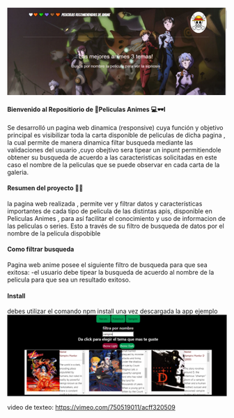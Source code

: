 
![Inmobiliaria San Jose](https://raw.githubusercontent.com/fagust1992/anime-api/master/src/assets/img/foto-pagina.png "Inmobiliaria San Jose")


#### Bienvenido al Repositiorio de 👩‍Peliculas Animes 💻🕶I
Se desarrolló un pagina web  dinamica (responsive)  cuya función y objetivo principal es visibilizar toda la carta disponible de peliculas  de dicha pagina , la cual permite de manera dinamica filtar busqueda mediante las validaciones del usuario ,cuyo obejtivo sera tipear un inpunt   permitiendole  obtener su busqueda de acuerdo a las caracteristicas solicitadas
en este caso el nombre de la peliculas que se puede observar en cada carta de la galeria.

####  Resumen del proyecto 👊🏼
la pagina web realizada , permite  ver y filtrar datos y características importantes de cada tipo de pelicula de las distintas apis,  disponible en Peliculas Animes , para así facilitar el conocimiento y uso de informacion de las peliculas o series. Esto a través de  su filtro de busqueda  de datos por el nombre de la pelicula dispobible

####  Como filtrar busqueda
Pagina web anime posee  el siguiente filtro de busqueda para que sea exitosa:
-el usuario debe tipear la busqueda de acuerdo al nombre de la pelicula para que sea un resultado  exitoso.
#### Install
debes utilizar el comando npm install una vez descargada la app
ejemplo
![Filtro-busqueda](https://raw.githubusercontent.com/fagust1992/anime-api/master/src/assets/img/busqueda.png "Filtro-busqueda")

video de texteo:
https://vimeo.com/750519011/acff320509
